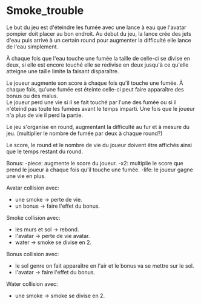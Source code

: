 # Smoke_trouble
Le but du jeu est d'éteindre les fumée avec une lance à eau que l'avatar pompier doit placer au bon endroit.
Au debut du jeu, la lance crée des jets d'eau puis arrivé à un certain round pour augmenter la difficulté elle lance de l'eau simplement.

À chaque fois que l'eau touche une fumée la taille de celle-ci se divise en deux, si elle est encore touché elle se redivise en deux jusqu'à ce qu'elle atteigne une taille limite la faisant disparaître.

Le joueur augmente son score à chaque fois qu'il touche une fumée.
À chaque fois, qu'une fumée est éteinte celle-ci peut faire apparaître des bonus ou des malus.  
Le joueur perd une vie si il se fait touché par l'une des fumée ou si il n'éteind pas toute les fumées avant le temps imparti. Une fois que le joueur n'a plus de vie il perd la partie.  

Le jeu s'organise en round, augmentant la difficulté au fur et à mesure du jeu. (multiplier le nombre de fumée par deux à chaque round?)

Le score, le round et le nombre de vie du joueur doivent être affichés ainsi que le temps restant du round.

Bonus:
-piece: augmente le score du joueur.
-x2: multiplie le score que prend le joueur à chaque fois qu'il touche une fumée.
-life: le joueur gagne une vie en plus.

Avatar collision avec:  
- une smoke -> perte de vie.
- un bonus -> faire l'effet du bonus.

Smoke collision avec:
- les murs et sol -> rebond.
- l'avatar -> perte de vie avatar.
- water -> smoke se divise en 2.

Bonus collision avec:
- le sol genre on fait apparaître en l'air et le bonus va se mettre sur le sol.
- l'avatar -> faire l'effet du bonus.

Water collision avec:
- une smoke -> smoke se divise en 2.
